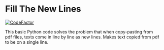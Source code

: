 # Fill The New Lines
[![CodeFactor](https://www.codefactor.io/repository/github/akerdogmus/fill-the-new-lines/badge)](https://www.codefactor.io/repository/github/akerdogmus/fill-the-new-lines)

This basic Python code solves the problem that when copy-pasting from pdf files, texts come in line by line as new lines. Makes text copied from pdf to be on a single line.
